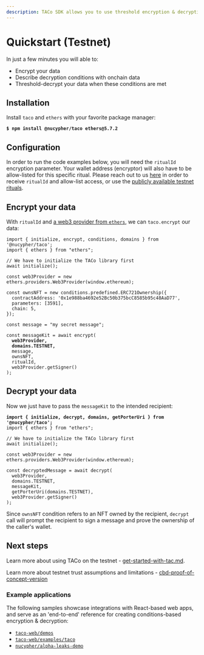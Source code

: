 ```yaml
---
description: TACo SDK allows you to use threshold encryption & decryption in your apps.
---
```


# Quickstart (Testnet)

In just a few minutes you will able to:

* Encrypt your data
* Describe decryption conditions with onchain data
* Threshold-decrypt your data when these conditions are met

## Installation

Install `taco` and `ethers` with your favorite package manager:

<pre class="language-bash"><code class="lang-bash"><strong>$ npm install @nucypher/taco ethers@5.7.2
</strong></code></pre>

## Configuration

In order to run the code examples below, you will need the `ritualId` encryption parameter. Your wallet address (encryptor) will also have to be allow-listed for this specific ritual. Please reach out to us [here](https://discord.com/channels/866378471868727316/870383642751430666) in order to receive  `ritualId` and allow-list access, or use the [publicly available testnet rituals](integration-guide/get-started-with-tac.md#testnet-configuration).

## Encrypt your data

With `ritualId` and [a web3 provider from `ethers`](https://docs.ethers.org/v5/api/providers/#providers-getDefaultProvider), we can `taco.encrypt` our data:

<pre class="language-typescript"><code class="lang-typescript">import { initialize, encrypt, conditions, domains } from '@nucypher/taco';
import { ethers } from "ethers";

// We have to initialize the TACo library first
await initialize();

const web3Provider = new ethers.providers.Web3Provider(window.ethereum);

const ownsNFT = new conditions.predefined.ERC721Ownership({
  contractAddress: '0x1e988ba4692e52Bc50b375bcC8585b95c48AaD77',
  parameters: [3591],
  chain: 5,
});

const message = "my secret message";

const messageKit = await encrypt(
<strong>  web3Provider,
</strong><strong>  domains.TESTNET,
</strong>  message,
  ownsNFT,
  ritualId,
  web3Provider.getSigner() 
);
</code></pre>

## Decrypt your data

Now we just have to pass the  `messageKit` to the intended recipient:

<pre class="language-typescript"><code class="lang-typescript"><strong>import { initialize, decrypt, domains, getPorterUri } from '@nucypher/taco';
</strong>import { ethers } from "ethers";

// We have to initialize the TACo library first
await initialize();

const web3Provider = new ethers.providers.Web3Provider(window.ethereum); 

const decryptedMessage = await decrypt(
  web3Provider,
  domains.TESTNET,
  messageKit,
  getPorterUri(domains.TESTNET),
  web3Provider.getSigner()
);
</code></pre>

Since `ownsNFT` condition refers to an NFT owned by the recipient, `decrypt` call will prompt the recipient to sign a message and prove the ownership of the caller's wallet.

## Next steps

Learn more about using TACo on the testnet - [get-started-with-tac.md](integration-guide/get-started-with-tac.md "mention").&#x20;

Learn more about testnet trust assumptions and limitations - [cbd-proof-of-concept-version](trust-assumptions/cbd-proof-of-concept-version/ "mention")

### Example applications

The following samples showcase integrations with React-based web apps, and serve as an 'end-to-end' reference for creating conditions-based encryption & decryption:

* [`taco-web/demos`](https://github.com/nucypher/taco-web/tree/main/demos)
* [`taco-web/examples/taco`](https://github.com/nucypher/taco-web/tree/main/examples/taco)
* [`nucypher/alpha-leaks-demo`](https://github.com/nucypher/alpha-leaks-demo)
